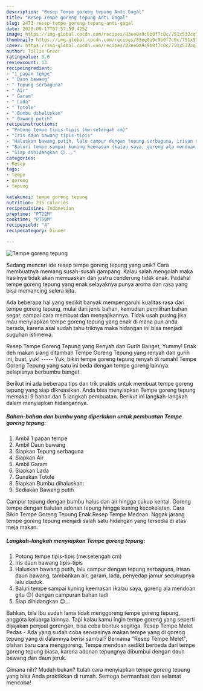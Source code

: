 ```yaml
---
description: "Resep Tempe goreng tepung Anti Gagal"
title: "Resep Tempe goreng tepung Anti Gagal"
slug: 2473-resep-tempe-goreng-tepung-anti-gagal
date: 2020-09-17T07:57:59.425Z
image: https://img-global.cpcdn.com/recipes/83ee0a9c9b0f7c0c/751x532cq70/tempe-goreng-tepung-foto-resep-utama.jpg
thumbnail: https://img-global.cpcdn.com/recipes/83ee0a9c9b0f7c0c/751x532cq70/tempe-goreng-tepung-foto-resep-utama.jpg
cover: https://img-global.cpcdn.com/recipes/83ee0a9c9b0f7c0c/751x532cq70/tempe-goreng-tepung-foto-resep-utama.jpg
author: Tillie Greer
ratingvalue: 3.6
reviewcount: 13
recipeingredient:
- "1 papan tempe"
- " Daun bawang"
- " Tepung serbaguna"
- " Air"
- " Garam"
- " Lada"
- " Totole"
- " Bumbu dihaluskan"
- " Bawang putih"
recipeinstructions:
- "Potong tempe tipis-tipis (me:setengah cm)"
- "Iris daun bawang tipis-tipis"
- "Haluskan bawang putih, lalu campur dengan tepung serbaguna, irisan daun bawang, tambahkan air, garam, lada, penyedap jamur secukupnya lalu diaduk."
- "Baluri tempe sampai kuning keemasan (kalau saya, goreng ala mendoan gitu 😊) dengan campuran bahan tadi"
- "Siap dihidangkan 😉..."
categories:
- Resep
tags:
- tempe
- goreng
- tepung

katakunci: tempe goreng tepung 
nutrition: 235 calories
recipecuisine: Indonesian
preptime: "PT22M"
cooktime: "PT50M"
recipeyield: "4"
recipecategory: Dinner

---
```



![Tempe goreng tepung](https://img-global.cpcdn.com/recipes/83ee0a9c9b0f7c0c/751x532cq70/tempe-goreng-tepung-foto-resep-utama.jpg)

Sedang mencari ide resep tempe goreng tepung yang unik? Cara membuatnya memang susah-susah gampang. Kalau salah mengolah maka hasilnya tidak akan memuaskan dan justru cenderung tidak enak. Padahal tempe goreng tepung yang enak selayaknya punya aroma dan rasa yang bisa memancing selera kita.

Ada beberapa hal yang sedikit banyak mempengaruhi kualitas rasa dari tempe goreng tepung, mulai dari jenis bahan, kemudian pemilihan bahan segar, sampai cara membuat dan menyajikannya. Tidak usah pusing jika mau menyiapkan tempe goreng tepung yang enak di mana pun anda berada, karena asal sudah tahu triknya maka hidangan ini bisa menjadi suguhan istimewa.

Resep Tempe Goreng Tepung yang Renyah dan Gurih Banget, Yummy! Enak deh makan siang ditambah Tempe Goreng Tepung yang renyah dan gurih ini, buat, yuk! ----- Yuk, bikin tempe goreng tepung renyah di rumah! Tempe Goreng Tepung yang satu ini beda dengan tempe goreng lainnya. pelapisnya berbumbu banget.


Berikut ini ada beberapa tips dan trik praktis untuk membuat tempe goreng tepung yang siap dikreasikan. Anda bisa menyiapkan Tempe goreng tepung memakai 9 bahan dan 5 langkah pembuatan. Berikut ini langkah-langkah dalam menyiapkan hidangannya.

<!--inarticleads1-->

##### Bahan-bahan dan bumbu yang diperlukan untuk pembuatan Tempe goreng tepung:

1. Ambil 1 papan tempe
1. Ambil  Daun bawang
1. Siapkan  Tepung serbaguna
1. Siapkan  Air
1. Ambil  Garam
1. Siapkan  Lada
1. Gunakan  Totole
1. Siapkan  Bumbu dihaluskan:
1. Sediakan  Bawang putih


Campur tepung dengan bumbu halus dan air hingga cukup kental. Goreng tempe dengan balutan adonan tepung hingga kuning kecokelatan. Cara Bikin Tempe Goreng Tepung Enak Resep Tempe Medoan. Nggak jarang tempe goreng tepung menjadi salah satu hidangan yang tersedia di atas meja makan. 

<!--inarticleads2-->

##### Langkah-langkah menyiapkan Tempe goreng tepung:

1. Potong tempe tipis-tipis (me:setengah cm)
1. Iris daun bawang tipis-tipis
1. Haluskan bawang putih, lalu campur dengan tepung serbaguna, irisan daun bawang, tambahkan air, garam, lada, penyedap jamur secukupnya lalu diaduk.
1. Baluri tempe sampai kuning keemasan (kalau saya, goreng ala mendoan gitu 😊) dengan campuran bahan tadi
1. Siap dihidangkan 😉...


Bahkan, bila Ibu sudah lama tidak menggoreng tempe goreng tepung, anggota keluarga lainnya. Tapi kalau kamu ingin tempe goreng yang seperti dijajakan penjual gorengan, bisa coba bentuk segitiga. Resep Tempe Melet Pedas - Ada yang sudah coba sensasinya makan tempe yang di goreng tepung yang di dalamnya berisi sambal? Bernama &#34;Resep Tempe Melet&#34;, olahan baru cara menggoreng. Tempe mendoan sedikit berbeda dari tempe goreng tepung biasa, karena adonan tepungnya dibumbui dengan daun bawang dan daun jeruk. 

Gimana nih? Mudah bukan? Itulah cara menyiapkan tempe goreng tepung yang bisa Anda praktikkan di rumah. Semoga bermanfaat dan selamat mencoba!
